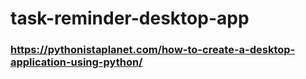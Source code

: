 # task-reminder-desktop-app
### https://pythonistaplanet.com/how-to-create-a-desktop-application-using-python/
